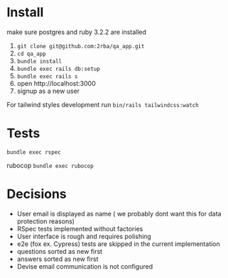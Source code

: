 # Install
make sure postgres and ruby 3.2.2 are installed

1. `git clone git@github.com:2rba/qa_app.git`
2. `cd qa_app`
2. `bundle install`
3. `bundle exec rails db:setup`
4. `bundle exec rails s`
5. open http://localhost:3000
6. signup as a new user

For tailwind styles development run `bin/rails tailwindcss:watch`

# Tests
`bundle exec rspec`

rubocop `bundle exec rubocop`

# Decisions
- User email is displayed as name ( we probably dont want this for data protection reasons)
- RSpec tests implemented without factories
- User interface is rough and requires polishing
- e2e (fox ex. Cypress) tests are skipped in the current implementation
- questions sorted as new first
- answers sorted as new first
- Devise email communication is not configured

